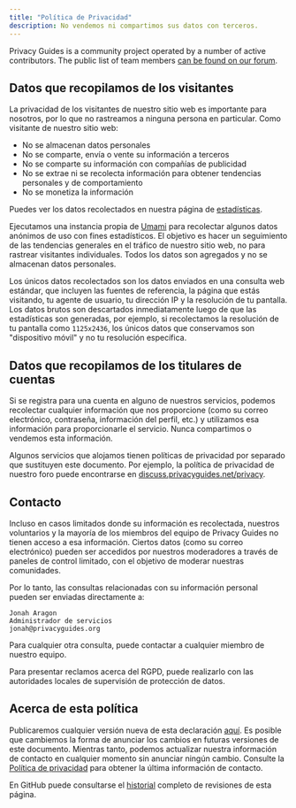 ```yaml
---
title: "Política de Privacidad"
description: No vendemos ni compartimos sus datos con terceros.
---
```


Privacy Guides is a community project operated by a number of active contributors. The public list of team members [can be found on our forum](https://discuss.privacyguides.net/u?group=team&order=solutions&period=all).

## Datos que recopilamos de los visitantes

La privacidad de los visitantes de nuestro sitio web es importante para nosotros, por lo que no rastreamos a ninguna persona en particular. Como visitante de nuestro sitio web:

- No se almacenan datos personales
- No se comparte, envía o vente su información a terceros
- No se comparte su información con compañías de publicidad
- No se extrae ni se recolecta información para obtener tendencias personales y de comportamiento
- No se monetiza la información

Puedes ver los datos recolectados en nuestra página de [estadísticas](statistics.md).

Ejecutamos una instancia propia de [Umami](https://umami.is) para recolectar algunos datos anónimos de uso con fines estadísticos. El objetivo es hacer un seguimiento de las tendencias generales en el tráfico de nuestro sitio web, no para rastrear visitantes individuales. Todos los datos son agregados y no se almacenan datos personales.

Los únicos datos recolectados son los datos enviados en una consulta web estándar, que incluyen las fuentes de referencia, la página que estás visitando, tu agente de usuario, tu dirección IP y la resolución de tu pantalla. Los datos brutos son descartados inmediatamente luego de que las estadísticas son generadas, por ejemplo, si recolectamos la resolución de tu pantalla como `1125x2436`, los únicos datos que conservamos son "dispositivo móvil" y no tu resolución específica.

## Datos que recopilamos de los titulares de cuentas

Si se registra para una cuenta en alguno de nuestros servicios, podemos recolectar cualquier información que nos proporcione (como su correo electrónico, contraseña, información del perfil, etc.) y utilizamos esa información para proporcionarle el servicio. Nunca compartimos o vendemos esta información.

Algunos servicios que alojamos tienen políticas de privacidad por separado que sustituyen este documento. Por ejemplo, la política de privacidad de nuestro foro puede encontrarse en [discuss.privacyguides.net/privacy](https://discuss.privacyguides.net/privacy).

## Contacto

Incluso en casos limitados donde su información es recolectada, nuestros voluntarios y la mayoría de los miembros del equipo de Privacy Guides no tienen acceso a esa información. Ciertos datos (como su correo electrónico) pueden ser accedidos por nuestros moderadores a través de paneles de control limitado, con el objetivo de moderar nuestras comunidades.

Por lo tanto, las consultas relacionadas con su información personal pueden ser enviadas directamente a:

```text
Jonah Aragon
Administrador de servicios
jonah@privacyguides.org
```

Para cualquier otra consulta, puede contactar a cualquier miembro de nuestro equipo.

Para presentar reclamos acerca del RGPD, puede realizarlo con las autoridades locales de supervisión de protección de datos.

## Acerca de esta política

Publicaremos cualquier versión nueva de esta declaración [aquí](privacy-policy.md). Es posible que cambiemos la forma de anunciar los cambios en futuras versiones de este documento. Mientras tanto, podemos actualizar nuestra información de contacto en cualquier momento sin anunciar ningún cambio. Consulte la [Política de privacidad](privacy-policy.md) para obtener la última información de contacto.

En GitHub puede consultarse el [historial](https://github.com/privacyguides/privacyguides.org/commits/main/docs/about/privacy-policy.md) completo de revisiones de esta página.
